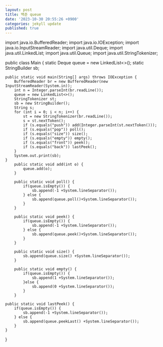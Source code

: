 ```yaml
---
layout: post
title: 백준 queue
date: '2023-10-30 20:55:26 +0900'
categories: jekyll update
published: true
---
```

import java.io.BufferedReader;
import java.io.IOException;
import java.io.InputStreamReader;
import java.util.Deque;
import java.util.LinkedList;
import java.util.Queue;
import java.util.StringTokenizer;

public class Main {
    static Deque<Integer> queue = new LinkedList<>();
    static StringBuilder sb;

    public static void main(String[] args) throws IOException {
        BufferedReader br = new BufferedReader(new InputStreamReader(System.in));
        int n = Integer.parseInt(br.readLine());
        queue = new LinkedList<>();
        StringTokenizer st;
        sb = new StringBuilder();
        String s;
        for (int i = 0; i < n; i++) {
            st = new StringTokenizer(br.readLine());
            s = st.nextToken();
            if (s.equals("push")) add(Integer.parseInt(st.nextToken()));
            if (s.equals("pop")) poll();
            if (s.equals("size")) size();
            if (s.equals("empty")) empty();
            if (s.equals("front")) peek();
            if (s.equals("back")) lastPeek();
        }
        System.out.print(sb);
    }
        public static void add(int o) {
            queue.add(o);
        }

        public static void poll() {
            if(queue.isEmpty()) {
                sb.append(-1 +System.lineSeparator());
            } else {
                sb.append(queue.poll()+System.lineSeparator());
            }
        }

        public static void peek() {
            if(queue.isEmpty()) {
                sb.append(-1 +System.lineSeparator());
            } else {
                sb.append(queue.peek()+System.lineSeparator());
            }
        }

        public static void size() {
            sb.append(queue.size() +System.lineSeparator());
        }

        public static void empty() {
            if(queue.isEmpty()) {
                sb.append(1 +System.lineSeparator());
            }else {
                sb.append(0 +System.lineSeparator());
            }
        }

    public static void lastPeek() {
        if(queue.isEmpty()) {
            sb.append(-1 +System.lineSeparator());
        } else {
            sb.append(queue.peekLast() +System.lineSeparator());
        }
    }

}


